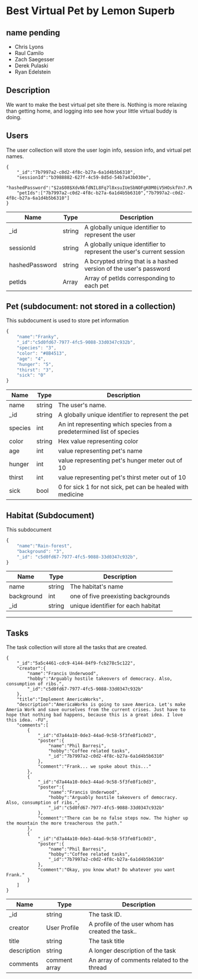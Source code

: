 # Best Virtual Pet by Lemon Superb
## name pending

* Chris Lyons
* Raul Camilo
* Zach Saegesser
* Derek Pulaski
* Ryan Edelstein

## Description
We want to make the best virtual pet site there is. Nothing is more relaxing than getting home, and logging into see how your little virtual buddy is doing.

## Users

The user collection will store the user login info, session info, and virtual pet names.

```
{
    "_id":"7b7997a2-c0d2-4f8c-b27a-6a1d4b5b6310",
    "sessionId":"b3988882-627f-4c59-8d5d-54b7a43b030e",
    "hashedPassword":"$2a$08$XdvNkfdNIL8Fq7l8xsuIUeSbNOFgK0M0iV5HOskfVn7.PWncShU.O",
    "petIds":["7b7997a2-c0d2-4f8c-b27a-6a1d4b5b6310","7b7997a2-c0d2-4f8c-b27a-6a1d4b5b6310"]
}
```

| Name | Type | Description |
|------|------|-------------|
| _id  | string | A globally unique identifier to represent the user |
| sessionId | string | A globally unique identifier to represent the user's current session |
| hashedPassword | string | A bcrypted string that is a hashed version of the user's password |
|petIds|Array| Array of petIds corresponding to each pet

## Pet (subdocument: not stored in a collection)
This subdocument is used to store pet information
```js
{
    "name":"Franky",
    "_id":"c5d0fd67-7977-4fc5-9088-33d0347c932b",
    "species": "3",
    "color": "#8B4513",
    "age": "4",
    "hunger": "5",
    "thirst": "3",
    "sick": "0"
}
```



| Name | Type | Description |
|------|------|-------------|
| name | string | The user's name. |
| _id  | string | A globally unique identifier to represent the pet |
|species|int|An int representing which species from a predetermined list of species|
|color|string|Hex value representing color|
|age|int|value representing pet's name|
|hunger|int|value representing pet's hunger meter out of 10|
|thirst|int|value representing pet's thirst meter out of 10|
|sick|bool|0 for sick 1 for not sick, pet can be healed with medicine|

## Habitat (Subdocument)

This subdocument
```js
{
    "name":"Rain-forest",
    "background": "3",
    "_id": "c5d0fd67-7977-4fc5-9088-33d0347c932b",
}
```
| Name | Type | Description |
|------|------|-------------|
| name | string | The habitat's name |
|background|int|one of five preexisting backgrounds|
|_id|string|unique identifier for each habitat|
---
## Tasks

The task collection will store all the tasks that are created.


```
{
    "_id":"5a5c4461-cdc9-4144-84f9-fcb278c5c122",
    "creator":{
        "name":"Francis Underwood",
        "hobby":"Arguably hostile takeovers of democracy. Also, consumption of ribs.",
        "_id":"c5d0fd67-7977-4fc5-9088-33d0347c932b"
    },
    "title":"Implement AmericaWorks",
    "description":"AmericaWorks is going to save America. Let's make Ameria Work and save ourselves from the current crises. Just have to hope that nothing bad happens, because this is a great idea. I love this idea. -FU",
    "comments":[
        {
            "_id":"d7a44a10-0de3-44ad-9c58-5f3fe8f1c0d3",
            "poster":{
                "name":"Phil Barresi",
                "hobby":"Coffee related tasks",
                "_id":"7b7997a2-c0d2-4f8c-b27a-6a1d4b5b6310"
            },
            "comment":"Frank... we spoke about this..."
        },
        {
            "_id":"d7a44a10-0de3-44ad-9c58-5f3fe8f1c0d3",
            "poster":{
                "name":"Francis Underwood",
                "hobby":"Arguably hostile takeovers of democracy. Also, consumption of ribs.",
                "_id":"c5d0fd67-7977-4fc5-9088-33d0347c932b"
            },
            "comment":"There can be no false steps now. The higher up the mountain the more treacherous the path."
        },
        {
            "_id":"d7a44a10-0de3-44ad-9c58-5f3fe8f1c0d3",
            "poster":{
                "name":"Phil Barresi",
                "hobby":"Coffee related tasks",
                "_id":"7b7997a2-c0d2-4f8c-b27a-6a1d4b5b6310"
            },
            "comment":"Okay, you know what? Do whatever you want Frank."
        }
    ]
}
```

| Name | Type | Description |
|------|------|-------------|
| _id | string | The task ID. |
| creator | User Profile | A profile of the user whom has created the task.. |
|title| string | The task title |
|description| string | A longer description of the task |
|comments| comment array | An array of comments related to the thread |
